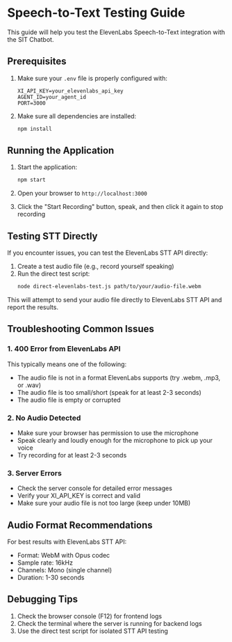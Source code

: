 # Speech-to-Text Testing Guide

This guide will help you test the ElevenLabs Speech-to-Text integration with the SIT Chatbot.

## Prerequisites

1. Make sure your `.env` file is properly configured with:
   ```
   XI_API_KEY=your_elevenlabs_api_key
   AGENT_ID=your_agent_id
   PORT=3000
   ```

2. Make sure all dependencies are installed:
   ```bash
   npm install
   ```

## Running the Application

1. Start the application:
   ```bash
   npm start
   ```

2. Open your browser to `http://localhost:3000`

3. Click the "Start Recording" button, speak, and then click it again to stop recording

## Testing STT Directly

If you encounter issues, you can test the ElevenLabs STT API directly:

1. Create a test audio file (e.g., record yourself speaking)
2. Run the direct test script:
   ```bash
   node direct-elevenlabs-test.js path/to/your/audio-file.webm
   ```

This will attempt to send your audio file directly to ElevenLabs STT API and report the results.

## Troubleshooting Common Issues

### 1. 400 Error from ElevenLabs API

This typically means one of the following:
- The audio file is not in a format ElevenLabs supports (try .webm, .mp3, or .wav)
- The audio file is too small/short (speak for at least 2-3 seconds)
- The audio file is empty or corrupted

### 2. No Audio Detected

- Make sure your browser has permission to use the microphone
- Speak clearly and loudly enough for the microphone to pick up your voice
- Try recording for at least 2-3 seconds

### 3. Server Errors

- Check the server console for detailed error messages
- Verify your XI_API_KEY is correct and valid
- Make sure your audio file is not too large (keep under 10MB)

## Audio Format Recommendations

For best results with ElevenLabs STT API:
- Format: WebM with Opus codec
- Sample rate: 16kHz
- Channels: Mono (single channel)
- Duration: 1-30 seconds

## Debugging Tips

1. Check the browser console (F12) for frontend logs
2. Check the terminal where the server is running for backend logs
3. Use the direct test script for isolated STT API testing
